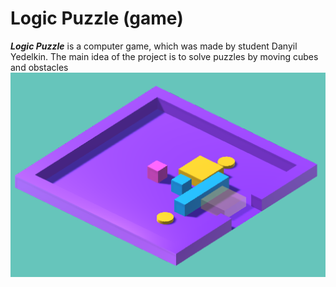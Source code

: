 # Logic Puzzle (game)

***Logic Puzzle*** is a computer game, which was made by student Danyil Yedelkin. The main idea of the project is to solve puzzles by moving cubes and obstacles
![math image](https://github.com/DanyilYedelkin/Logic_Puzzle/blob/main/Assets/Icon/logic_puzzle_image.png)
